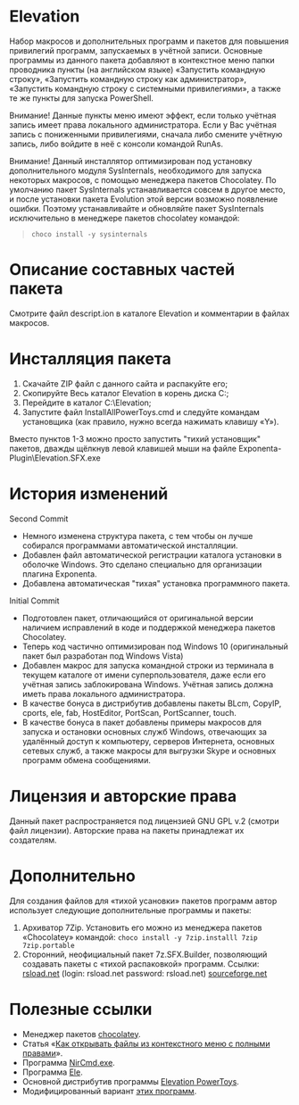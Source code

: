 Elevation
=========

Набор макросов и дополнительных программ и пакетов для повышения привилегий программ, запускаемых в учётной записи. Основные программы из данного пакета добавляют в контекстное меню папки проводника пункты (на английском языке) «Запустить командную строку», «Запустить командную строку как администратор», «Запустить командную строку с системными привилегиями», а также те же пункты для запуска PowerShell.

Внимание! Данные пункты меню имеют эффект, если только учётная запись имеет права локального администратора. Если у Вас учётная запись с пониженными привилегиями, сначала либо смените учётную запись, либо войдите в неё с консоли командой RunAs.

Внимание! Данный инсталлятор оптимизирован под установку дополнительного модуля SysInternals, необходимого для запуска некоторых макросов, с помощью менеджера пакетов Chocolatey. По умолчанию пакет SysInternals устанавливается совсем в другое место, и после установки пакета Evolution этой версии возможно появление ошибки. Поэтому устанавливайте и обновляйте пакет SysInternals исключительно в менеджере пакетов chocolatey командой:

> `choco install -y sysinternals`

Описание составных частей пакета
================================
Смотрите файл descript.ion в каталоге Elevation и комментарии в файлах макросов.

Инсталляция пакета
==================
1. Скачайте ZIP файл с данного сайта и распакуйте его;
2. Скопируйте Весь каталог Elevation в корень диска C:\;
3. Перейдите в каталог C:\Elevation;
4. Запустите файл InstallAllPowerToys.cmd и следуйте командам установщика (как правило, нужно всегда нажимать клавишу «Y»).

Вместо пунктов 1-3 можно просто запустить "тихий установщик" пакетов, дважды щёлкнув левой клавишей мыши на файле Exponenta-Plugin\Elevation.SFX.exe

История изменений
=================
Second Commit
* Немного изменена структура пакета, с тем чтобы он лучше собирался программами автоматической инсталляции.
* Добавлен файл автоматической регистрации каталога установки в оболочке Windows. Это сделано специально для организации плагина Exponenta.
* Добавлена автоматическая "тихая" установка программного пакета.

Initial Commit
* Подготовлен пакет, отличающийся от оригинальной версии наличием исправлений в коде и поддержкой менеджера пакетов Chocolatey.
* Теперь код частично оптимизирован под Windows 10 (оригинальный пакет был разработан под Windows Vista)
* Добавлен макрос для запуска командной строки из терминала в текущем каталоге от имени суперпользователя, даже если его учётная запись заблокирована Windows. Учётная запись должна иметь права локального администратора.
* В качестве бонуса в дистрибутив добавлены пакеты BLcm, CopyIP, cports, ele, fab, HostEditor, PortScan, PortScanner, touch.
* В качестве бонуса в пакет добавлены примеры макросов для запуска и остановки основных служб Windows, отвечающих за удалённый доступ к компьютеру, серверов Интернета, основных сетевых служб, а также макросы для выгрузки Skype и основных программ обмена сообщениями.

Лицензия и авторские права
==========================

Данный пакет распространяется под лицензией GNU GPL v.2 (смотри файл лицензии). Авторские права на пакеты принадлежат их создателям.

Дополнительно
=============
Для создания файлов для «тихой усановки» пакетов программ автор использует следующие дополнительные программы и пакеты:
1. Архиватор 7Zip. Установить его можно из менеджера пакетов «Chocolatey» командой:
`choco install -y 7zip.installl 7zip 7zip.portable`
2. Сторонний, неофициальный пакет 7z.SFX.Builder, позволяющий создавать пакеты с «тихой распаковкой» программ. Ссылки: [rsload.net](<https://rsload.net/soft/cleaner-disk/11772-7z-sfx-builder.html>) (login: rsload.net password: rsload.net) [sourceforge.net](<https://sourceforge.net/projects/s-zipsfxbuilder/>)

Полезные ссылки
===============

* Менеджер пакетов <a href="http://chocolatey.org/" target="_blank">chocolatey</a>.
* Статья «<a href="http://www.outsidethebox.ms/12219/" target="_blank">Как открывать файлы из контекстного меню с полными правами</a>».
* Программа <a href="https://www.nirsoft.net/utils/nircmd.html" target="_blank">NirCmd.exe</a>.
* Программа <a href="http://winreview.ru/obnovlenie-ele-1-0-1-utility-dlya-eskalacii-privilegij-otkrytogo-okna-komandoj-stroki/" target="_blank">Ele</a>.
* Основной дистрибутив программы <a href="https://technet.microsoft.com/ru-ru/library/2008.06.elevation.aspx" target="_blank">Elevation PowerToys</a>.
* Модифицированный вариант <a href="http://www.outsidethebox.ms/blog/wp-content/uploads/files/CMDasAdmin.zip" target="_blank">этих программ</a>.